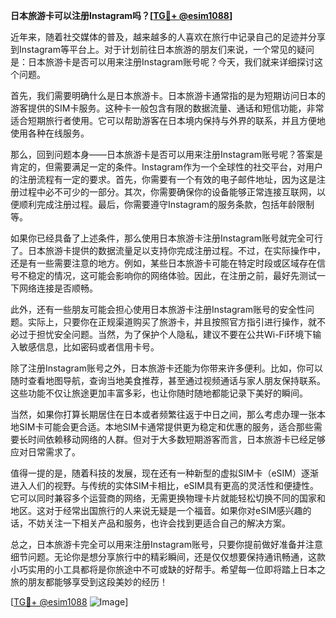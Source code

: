 **日本旅游卡可以注册Instagram吗？[[TG💪+ @esim1088](https://t.me/s/esim1088)]**

近年来，随着社交媒体的普及，越来越多的人喜欢在旅行中记录自己的足迹并分享到Instagram等平台上。对于计划前往日本旅游的朋友们来说，一个常见的疑问是：日本旅游卡是否可以用来注册Instagram账号呢？今天，我们就来详细探讨这个问题。

首先，我们需要明确什么是日本旅游卡。日本旅游卡通常指的是为短期访问日本的游客提供的SIM卡服务。这种卡一般包含有限的数据流量、通话和短信功能，非常适合短期旅行者使用。它可以帮助游客在日本境内保持与外界的联系，并且方便地使用各种在线服务。

那么，回到问题本身——日本旅游卡是否可以用来注册Instagram账号呢？答案是肯定的，但需要满足一定的条件。Instagram作为一个全球性的社交平台，对用户的注册流程有一定的要求。首先，你需要有一个有效的电子邮件地址，因为这是注册过程中必不可少的一部分。其次，你需要确保你的设备能够正常连接互联网，以便顺利完成注册过程。最后，你需要遵守Instagram的服务条款，包括年龄限制等。

如果你已经具备了上述条件，那么使用日本旅游卡注册Instagram账号就完全可行了。日本旅游卡提供的数据流量足以支持你完成注册过程。不过，在实际操作中，还是有一些需要注意的地方。例如，某些日本旅游卡可能在特定时段或区域存在信号不稳定的情况，这可能会影响你的网络体验。因此，在注册之前，最好先测试一下网络连接是否顺畅。

此外，还有一些朋友可能会担心使用日本旅游卡注册Instagram账号的安全性问题。实际上，只要你在正规渠道购买了旅游卡，并且按照官方指引进行操作，就不必过于担忧安全问题。当然，为了保护个人隐私，建议不要在公共Wi-Fi环境下输入敏感信息，比如密码或者信用卡号。

除了注册Instagram账号之外，日本旅游卡还能为你带来许多便利。比如，你可以随时查看地图导航，查询当地美食推荐，甚至通过视频通话与家人朋友保持联系。这些功能不仅让旅途更加丰富多彩，也让你随时随地都能记录下美好的瞬间。

当然，如果你打算长期居住在日本或者频繁往返于中日之间，那么考虑办理一张本地SIM卡可能会更合适。本地SIM卡通常提供更为稳定和优惠的服务，适合那些需要长时间依赖移动网络的人群。但对于大多数短期游客而言，日本旅游卡已经足够应对日常需求了。

值得一提的是，随着科技的发展，现在还有一种新型的虚拟SIM卡（eSIM）逐渐进入人们的视野。与传统的实体SIM卡相比，eSIM具有更高的灵活性和便捷性。它可以同时兼容多个运营商的网络，无需更换物理卡片就能轻松切换不同的国家和地区。这对于经常出国旅行的人来说无疑是一个福音。如果你对eSIM感兴趣的话，不妨关注一下相关产品和服务，也许会找到更适合自己的解决方案。

总之，日本旅游卡完全可以用来注册Instagram账号，只要你提前做好准备并注意细节问题。无论你是想分享旅行中的精彩瞬间，还是仅仅想要保持通讯畅通，这款小巧实用的小工具都将是你旅途中不可或缺的好帮手。希望每一位即将踏上日本之旅的朋友都能够享受到这段美妙的经历！

[[TG💪+ @esim1088](https://t.me/s/esim1088) ![Image](https://i.postimg.cc/4NQfJmqS/Snipaste-2025-05-13-00-14-12.png)]
